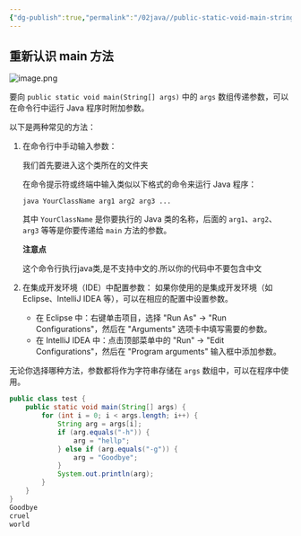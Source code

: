 ```yaml
---
{"dg-publish":true,"permalink":"/02java//public-static-void-main-string-args-args/","dgPassFrontmatter":true}
---
```


## 重新认识 main 方法

![image.png](https://qkh-markdown-1316031240.cos.ap-nanjing.myqcloud.com/obsidian/202304111558662.png)



要向 `public static void main(String[] args)` 中的 `args` 数组传递参数，可以在命令行中运行 Java 程序时附加参数。

以下是两种常见的方法：

1. 在命令行中手动输入参数：
   
   我们首先要进入这个类所在的文件夹
   
   在命令提示符或终端中输入类似以下格式的命令来运行 Java 程序：
   
   ```
   java YourClassName arg1 arg2 arg3 ...
   ```
   其中 `YourClassName` 是你要执行的 Java 类的名称，后面的 `arg1`、`arg2`、`arg3` 等等是你要传递给 `main` 方法的参数。
   
   **注意点**
   
   这个命令行执行java类,是不支持中文的.所以你的代码中不要包含中文
   
   
   
2. 在集成开发环境（IDE）中配置参数：
   如果你使用的是集成开发环境（如 Eclipse、IntelliJ IDEA 等），可以在相应的配置中设置参数。
   
   - 在 Eclipse 中：右键单击项目，选择 "Run As" -> "Run Configurations"，然后在 "Arguments" 选项卡中填写需要的参数。
   - 在 IntelliJ IDEA 中：点击顶部菜单中的 "Run" -> "Edit Configurations"，然后在 "Program arguments" 输入框中添加参数。

无论你选择哪种方法，参数都将作为字符串存储在 `args` 数组中，可以在程序中使用。

```java
public class test {
    public static void main(String[] args) {
        for (int i = 0; i < args.length; i++) {
            String arg = args[i];
            if (arg.equals("-h")) {
                arg = "hellp";
            } else if (arg.equals("-g")) {
                arg = "Goodbye";
            }
            System.out.println(arg);
        }
    }
}
Goodbye
cruel
world
```

